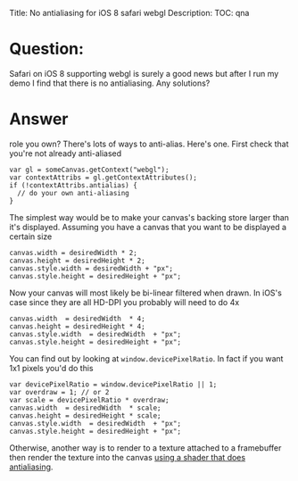 Title: No antialiasing for iOS 8 safari webgl
Description:
TOC: qna

# Question:

Safari on iOS 8 supporting webgl is surely a good news but after I run my demo I find that there is no antialiasing. Any solutions?

# Answer

role you own? There's lots of ways to anti-alias. Here's one. First check that you're not already anti-aliased


    var gl = someCanvas.getContext("webgl");
    var contextAttribs = gl.getContextAttributes();
    if (!contextAttribs.antialias) {
      // do your own anti-aliasing
    }

The simplest way would be to make your canvas's backing store larger than it's displayed. Assuming you have a canvas that you want to be displayed a certain size

    canvas.width = desiredWidth * 2;
    canvas.height = desiredHeight * 2;
    canvas.style.width = desiredWidth + "px";
    canvas.style.height = desiredHeight + "px";

Now your canvas will most likely be bi-linear filtered when drawn. In iOS's case since they are all HD-DPI you probably will need to do 4x

    canvas.width  = desiredWidth  * 4;
    canvas.height = desiredHeight * 4;
    canvas.style.width  = desiredWidth  + "px";
    canvas.style.height = desiredHeight + "px";

You can find out by looking at `window.devicePixelRatio`. In fact if you want 1x1 pixels you'd do this

    var devicePixelRatio = window.devicePixelRatio || 1;
    var overdraw = 1; // or 2
    var scale = devicePixelRatio * overdraw;
    canvas.width  = desiredWidth  * scale;
    canvas.height = desiredHeight * scale;
    canvas.style.width  = desiredWidth  + "px";
    canvas.style.height = desiredHeight + "px";

Otherwise, another way is to render to a texture attached to a framebuffer then render the texture into the canvas [using a shader that does antialiasing](http://www.glge.org/demos/fxaa/).
